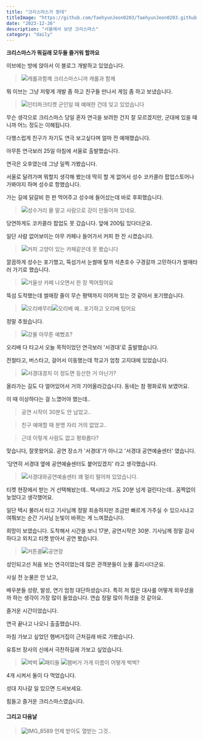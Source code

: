 ```yaml
---
title: "크리스마스가 뭔데"
titleImage: "https://github.com/TaehyunJeon0203/TaehyunJeon0203.github.io/assets/84451999/f66ec7f7-9a42-489a-9e7c-5c7e8f34ebdb"
date: "2023-12-26"
description: "서울에서 보낸 크리스마스"
category: "daily"
---
```


**크리스마스가 뭐길래 모두들 즐거워 할까요**

이브에는 방에 앉아서 이 블로그 개발하고 있었습니다.

> ![캐롤과함꼐](https://github.com/TaehyunJeon0203/TaehyunJeon0203.github.io/assets/84451999/1e612419-5309-466d-bfeb-fc00677b6e4a)
> 크리스마스니까 캐롤과 함께

뭐 이브는 그냥 저렇게 개발 좀 하고 친구들 만나서 게임 좀 하고 보냈습니다.

> ![인터파크티켓](https://github.com/TaehyunJeon0203/TaehyunJeon0203.github.io/assets/84451999/2606f637-4ff6-45ac-844b-95e4f663781d)
> 군인일 때 예매한 건데 잊고 있었습니다

무슨 생각으로 크리스마스 당일 혼자 연극을 보려한 건지 잘 모르겠지만, 군대에 있을 때니까 어느 정도는 이해됩니다.

다행스럽게 친구가 자기도 연극 보고싶다며 얼마 전 예매했습니다.

아무튼 연극보러 25일 아침에 서울로 출발했습니다.

연극은 오후였는데 그냥 일찍 가봤습니다.

서울로 달려가며 뭐할지 생각해 봤는데 딱히 할 게 없어서 성수 코카콜라 팝업스토어나 가봐야지 하며 성수로 항했습니다.

가는 길에 닭갈비 한 판 먹어주고 성수에 들어섰는데 바로 후회했습니다.

> ![성수거리](https://github.com/TaehyunJeon0203/TaehyunJeon0203.github.io/assets/84451999/6b4ad4c8-7bb9-4abf-83e2-6b2d0cbf7460)
> 물 말고 사람으로 강이 만들어져 있네요.

당연하게도 코카콜라 팝업도 못 갔습니다. 앞에 200팀 있다더군요.

일단 사람 없어보이는 아무 카페나 들어가서 커피 한 잔 시켰습니다.

> ![커피](https://github.com/TaehyunJeon0203/TaehyunJeon0203.github.io/assets/84451999/f66ec7f7-9a42-489a-9e7c-5c7e8f34ebdb)
> 고양이 있는 카페같은데 못 봤습니다

깔끔하게 성수는 포기했고, 뚝섬가서 눈썰매 탈까 석촌호수 구경갈까 고민하다가 썰매타러 가기로 했습니다.

> ![거울샷](https://github.com/TaehyunJeon0203/TaehyunJeon0203.github.io/assets/84451999/b5c0674e-467e-4886-8cf4-10897710bb7f)
> 카페 나오면서 한 장 찍어줬어요

뚝섬 도착했는데 썰매장 줄이 무슨 평택까지 이어져 있는 것 같아서 포기했습니다.

> ![오리배무리](https://github.com/TaehyunJeon0203/TaehyunJeon0203.github.io/assets/84451999/2399a20e-e2e6-40fa-afe6-f87318fe557d)![오리배](https://github.com/TaehyunJeon0203/TaehyunJeon0203.github.io/assets/84451999/8f047171-db2d-4322-9733-d8f67965437f)
> 예.. 포기하고 오리배 탔어요

정말 추웠습니다.

> ![강물](https://github.com/TaehyunJeon0203/TaehyunJeon0203.github.io/assets/84451999/604a3fe0-e62f-4254-8c71-cb8530edfa3e)
> 아무튼 예뻤죠?

오리배 다 타고서 오늘 목적이었던 연극보러 '서경대'로 출발했습니다.

전철타고, 버스타고, 걸어서 이동했는데 학교가 엄청 고지대에 있었습니다.

> ![서경대경치](https://github.com/TaehyunJeon0203/TaehyunJeon0203.github.io/assets/84451999/22c52620-db66-4cfe-add2-7f7799685b30)
> 이 정도면 등산한 거 아닌가?

올라가는 길도 다 얼어있어서 거의 기어올라갔습니다.
동네는 참 평화로워 보였어요.

이 때 이상하다는 걸 느꼈어야 했는데..

> 공연 시작이 30분도 안 남았고..

> 친구 예매할 때 분명 자리 거의 없었고..

> 근데 이렇게 사람도 없고 평화롭다?

맞습니다, 잘못왔어요. 공연 장소가 '서경대'가 아니고 '서경대 공연예술센터' 였습니다.

'당연히 서경대 옆에 공연예술센터도 붙어있겠지' 라고 생각했습니다.

> ![서경대와공연예술센터](https://github.com/TaehyunJeon0203/TaehyunJeon0203.github.io/assets/84451999/e1089360-61c8-48e0-8caa-77fcb5def4fe)
> 꽤 멀리 떨어져 있었습니다.

티켓 현장에서 받는 거 선택해놨는데.. 택시타고 가도 20분 넘게 걸린다는데.. 꼼짝없이 늦었다고 생각했어요.

일단 택시 불러서 타고 기사님께 정말 죄송하지만 조금만 빠르게 가주실 수 있으시냐고 여쭤보는 순간 기사님 눈빛이 바뀌는 게 느껴졌습니다.

희망이 보였습니다. 도착해서 시간을 보니 17분, 공연시작은 30분. 기사님께 정말 감사하다고 외치고 티켓 받아서 공연 봤습니다.

> ![커튼콜](https://github.com/TaehyunJeon0203/TaehyunJeon0203.github.io/assets/84451999/a36d09ac-99c6-4255-81ee-5a8e9bb20840)![공연장](https://github.com/TaehyunJeon0203/TaehyunJeon0203.github.io/assets/84451999/081a6a80-1bf6-465a-8c95-b03ffb84c9c5)

성인되고선 처음 보는 연극이었는데 많은 관객분들이 눈물 흘리시더군요.

사실 전 눈물은 안 났고,

배우분들 성량, 발성, 연기 엄청 대단하셨습니다. 특히 저 많은 대사를 어떻게 외우셨을까 하는 생각이 가장 많이 들었습니다.
연습 정말 많이 하셨을 것 같아요.

즐거운 시간이었습니다.

연극 끝나고 나오니 출출했습니다.

마침 가보고 싶었던 햄버거집이 근처길래 바로 가봤습니다.

유튜브 장사의 신에서 극찬하길래 가보고 싶었습니다.

> ![벅벅](https://github.com/TaehyunJeon0203/TaehyunJeon0203.github.io/assets/84451999/2cc92a1e-f285-456b-a2d7-8a2148b6dc59) ![패티들](https://github.com/TaehyunJeon0203/TaehyunJeon0203.github.io/assets/84451999/19fb3396-18c6-4733-9246-e7748693d70d) ![햄버거](https://github.com/TaehyunJeon0203/TaehyunJeon0203.github.io/assets/84451999/e67f72ee-67d9-4c14-93d9-31e715b8383d)
> 가게 이름이 어떻게 벅벅?

4개 시켜서 둘이 다 먹었습니다.

성대 지나갈 일 있으면 드셔보세요.

힘들고 즐거운 크리스마스였습니다.

#### 그리고 다음날

> ![IMG_8589](https://github.com/TaehyunJeon0203/TaehyunJeon0203.github.io/assets/84451999/9758ac5f-df38-4abd-bb66-a63476ad89fe)
> 언제 받아도 열받는 그것..

